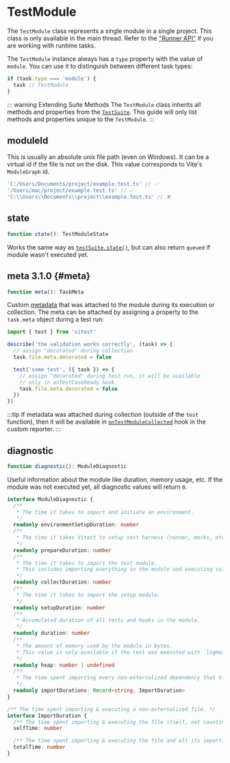 # TestModule

The `TestModule` class represents a single module in a single project. This class is only available in the main thread. Refer to the ["Runner API"](/advanced/runner#tasks) if you are working with runtime tasks.

The `TestModule` instance always has a `type` property with the value of `module`. You can use it to distinguish between different task types:

```ts
if (task.type === 'module') {
  task // TestModule
}
```

::: warning Extending Suite Methods
The `TestModule` class inherits all methods and properties from the [`TestSuite`](/advanced/api/test-suite). This guide will only list methods and properties unique to the `TestModule`.
:::

## moduleId

This is usually an absolute unix file path (even on Windows). It can be a virtual id if the file is not on the disk. This value corresponds to Vite's `ModuleGraph` id.

```ts
'C:/Users/Documents/project/example.test.ts' // ✅
'/Users/mac/project/example.test.ts' // ✅
'C:\\Users\\Documents\\project\\example.test.ts' // ❌
```

## state

```ts
function state(): TestModuleState
```

Works the same way as [`testSuite.state()`](/advanced/api/test-suite#state), but can also return `queued` if module wasn't executed yet.

## meta <Version>3.1.0</Version> {#meta}

```ts
function meta(): TaskMeta
```

Custom [metadata](/advanced/metadata) that was attached to the module during its execution or collection. The meta can be attached by assigning a property to the `task.meta` object during a test run:

```ts {5,10}
import { test } from 'vitest'

describe('the validation works correctly', (task) => {
  // assign "decorated" during collection
  task.file.meta.decorated = false

  test('some test', ({ task }) => {
    // assign "decorated" during test run, it will be available
    // only in onTestCaseReady hook
    task.file.meta.decorated = false
  })
})
```

:::tip
If metadata was attached during collection (outside of the `test` function), then it will be available in [`onTestModuleCollected`](./reporters#ontestmodulecollected) hook in the custom reporter.
:::

## diagnostic

```ts
function diagnostic(): ModuleDiagnostic
```

Useful information about the module like duration, memory usage, etc. If the module was not executed yet, all diagnostic values will return `0`.

```ts
interface ModuleDiagnostic {
  /**
   * The time it takes to import and initiate an environment.
   */
  readonly environmentSetupDuration: number
  /**
   * The time it takes Vitest to setup test harness (runner, mocks, etc.).
   */
  readonly prepareDuration: number
  /**
   * The time it takes to import the test module.
   * This includes importing everything in the module and executing suite callbacks.
   */
  readonly collectDuration: number
  /**
   * The time it takes to import the setup module.
   */
  readonly setupDuration: number
  /**
   * Accumulated duration of all tests and hooks in the module.
   */
  readonly duration: number
  /**
   * The amount of memory used by the module in bytes.
   * This value is only available if the test was executed with `logHeapUsage` flag.
   */
  readonly heap: number | undefined
  /**
   * The time spent importing every non-externalized dependency that Vitest has processed.
   */
  readonly importDurations: Record<string, ImportDuration>
}

/** The time spent importing & executing a non-externalized file. */
interface ImportDuration {
  /** The time spent importing & executing the file itself, not counting all non-externalized imports that the file does. */
  selfTime: number

  /** The time spent importing & executing the file and all its imports. */
  totalTime: number
}
```
